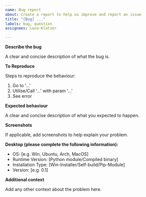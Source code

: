 ```yaml
---
name: Bug report
about: Create a report to help us improve and report an issue
title: "[Bug] ..."
labels: bug, question
assignees: Luna-Klatzer

---
```


<!---
Note that any issue that does not follow this style, or does not contain the info filled out, will NOT be checked. It should contain every information the first time posting. 

Asking for info takes time that is unnecessarily wasted if it's not correctly posted here!
-->

**Describe the bug**

A clear and concise description of what the bug is.

**To Reproduce**

Steps to reproduce the behaviour:
1. Go to '...'
2. Utilise/Call '...' with param '...'
3. See error

**Expected behaviour**

A clear and concise description of what you expected to happen.

**Screenshots**

If applicable, add screenshots to help explain your problem.

**Desktop (please complete the following information):**
 - OS: [e.g. Win, Ubuntu, Arch, MacOS]
 - Runtime Version: [Python module/Compiled binary]
 - Installation Type: [Win-Installer/Self-build/Pip-Module]
 - Version: [e.g. 0.1]

**Additional context**

Add any other context about the problem here.
